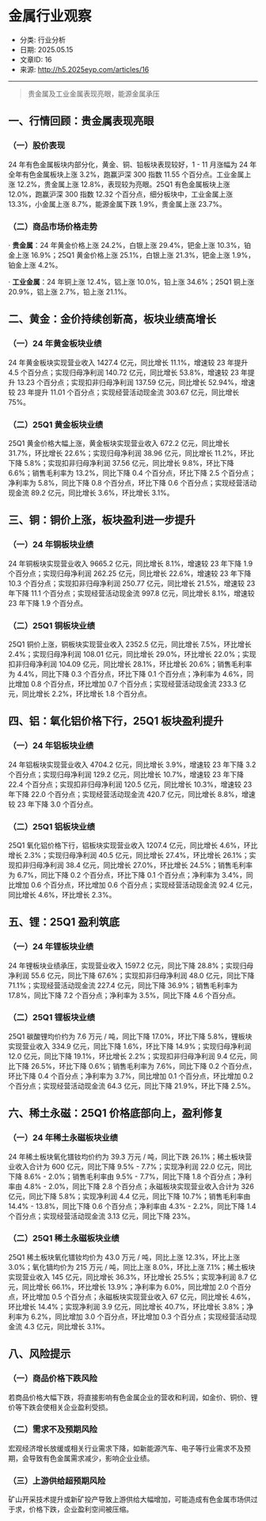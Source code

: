 # 金属行业观察
- 分类: 行业分析
- 日期: 2025.05.15
- 文章ID: 16
- 来源: http://h5.2025eyp.com/articles/16

---

> 贵金属及工业金属表现亮眼，能源金属承压

## **一、行情回顾：贵金属表现亮眼**

### **（一）股价表现**

24 年有色金属板块内部分化，黄金、铜、铅板块表现较好，1 - 11 月涨幅为 24 年全年有色金属板块上涨 3.2%，跑赢沪深 300 指数 11.55 个百分点。工业金属上涨 12.2%，贵金属上涨 12.8%，表现较为亮眼。25Q1 有色金属板块上涨 12.0%，跑赢沪深 300 指数 12.32 个百分点，细分板块中，工业金属上涨 13.3%，小金属上涨 8.7%，能源金属下跌 1.9%，贵金属上涨 23.7%。

### **（二）商品市场价格走势**

· **贵金属**：24 年黄金价格上涨 24.2%，白银上涨 29.4%，钯金上涨 10.3%，铂金上涨 16.9%；25Q1 黄金价格上涨 25.1%，白银上涨 21.3%，钯金上涨 1.9%，铂金上涨 4.2%。

· **工业金属**：24 年铜上涨 12.4%，铝上涨 10.0%，铅上涨 34.6%；25Q1 铜上涨 20.9%，铝上涨 2.7%，铅上涨 21.1%。

## **二、黄金：金价持续创新高，板块业绩高增长**

### **（一）24 年黄金板块业绩**

24 年黄金板块实现营业收入 1427.4 亿元，同比增长 11.1%，增速较 23 年提升 4.5 个百分点；实现归母净利润 140.72 亿元，同比增长 53.8%，增速较 23 年提升 13.23 个百分点；实现扣非归母净利润 137.59 亿元，同比增长 52.94%，增速较 23 年提升 11.01 个百分点；实现经营活动现金流 303.67 亿元，同比增长 75%。

### **（二）25Q1 黄金板块业绩**

25Q1 黄金价格大幅上涨，黄金板块实现营业收入 672.2 亿元，同比增长 31.7%，环比增长 22.6%；实现归母净利润 38.96 亿元，同比增长 11.2%，环比下降 5.8%；实现扣非归母净利润 37.56 亿元，同比增长 9.8%，环比下降 6.6%；销售毛利率为 13.2%，同比下降 0.4 个百分点，环比下降 2.5 个百分点；净利率为 5.8%，同比下降 0.8 个百分点，环比下降 0.6 个百分点；实现经营活动现金流 89.2 亿元，同比增长 3.6%，环比增长 3.1%。

## **三、铜：铜价上涨，板块盈利进一步提升**

### **（一）24 年铜板块业绩**

24 年铜板块实现营业收入 9665.2 亿元，同比增长 8.1%，增速较 23 年下降 1.9 个百分点；实现归母净利润 262.25 亿元，同比增长 22.6%，增速较 23 年下降 10.3 个百分点；实现扣非归母净利润 250.77 亿元，同比增长 21.5%，增速较 23 年下降 11.1 个百分点；实现经营活动现金流 997.8 亿元，同比增长 8.1%，增速较 23 年下降 1.9 个百分点。

### **（二）25Q1 铜板块业绩**

25Q1 铜价上涨，铜板块实现营业收入 2352.5 亿元，同比增长 7.5%，环比增长 2.4%；实现归母净利润 108.01 亿元，同比增长 29.0%，环比增长 22.0%；实现扣非归母净利润 104.09 亿元，同比增长 28.1%，环比增长 20.6%；销售毛利率为 4.4%，同比下降 0.3 个百分点，环比下降 0.1 个百分点；净利率为 4.6%，同比增加 0.8 个百分点，环比增加 0.7 个百分点；实现经营活动现金流 233.3 亿元，同比增长 2.2%，环比增长 1.8 个百分点。

## **四、铝：氧化铝价格下行，25Q1 板块盈利提升**

### **（一）24 年铝板块业绩**

24 年铝板块实现营业收入 4704.2 亿元，同比增长 3.9%，增速较 23 年下降 3.2 个百分点；实现归母净利润 129.2 亿元，同比增长 10.7%，增速较 23 年下降 22.4 个百分点；实现扣非归母净利润 120.5 亿元，同比增长 10.3%，增速较 23 年下降 22.0 个百分点；实现经营活动现金流 420.7 亿元，同比增长 8.8%，增速较 23 年下降 3.0 个百分点。

### **（二）25Q1 铝板块业绩**

25Q1 氧化铝价格下行，铝板块实现营业收入 1207.4 亿元，同比增长 4.6%，环比增长 2.3%；实现归母净利润 40.5 亿元，同比增长 27.4%，环比增长 26.1%；实现扣非归母净利润 38.4 亿元，同比增长 27.0%，环比增长 24.5%；销售毛利率为 6.7%，同比下降 0.2 个百分点，环比下降 0.1 个百分点；净利率为 3.4%，同比增加 0.6 个百分点，环比增加 0.6 个百分点；实现经营活动现金流 92.4 亿元，同比增长 4.6%，环比增长 2.3%。

## **五、锂：25Q1 盈利筑底**

### **（一）24 年锂板块业绩**

24 年锂板块业绩承压，实现营业收入 1597.2 亿元，同比下降 28.8%；实现归母净利润 55.6 亿元，同比下降 67.6%；实现扣非归母净利润 48.0 亿元，同比下降 71.1%；实现经营活动现金流 227.4 亿元，同比下降 36.9%；销售毛利率为 17.8%，同比下降 7.2 个百分点；净利率为 3.5%，同比下降 4.6 个百分点。

### **（二）25Q1 锂板块业绩**

25Q1 碳酸锂均价约为 7.6 万元 / 吨，同比下降 17.0%，环比下降 5.8%，锂板块实现营业收入 334.9 亿元，同比下降 1.6%，环比下降 14.9%；实现归母净利润 12.0 亿元，同比下降 19.1%，环比增长 2.2%；实现扣非归母净利润 9.4 亿元，同比下降 26.5%，环比下降 0.6%；销售毛利率为 7.6%，同比下降 0.2 个百分点，环比下降 0.4 个百分点；净利率为 3.7%，同比增加 0.1 个百分点，环比增加 0.2 个百分点；实现经营活动现金流 64.3 亿元，同比下降 21.9%，环比下降 2.5%。

## **六、稀土永磁：25Q1 价格底部向上，盈利修复**

### **（一）24 年稀土永磁板块业绩**

24 年稀土板块氧化镨钕均价约为 39.3 万元 / 吨，同比下跌 26.1%；稀土板块营业收入合计为 600 亿元，同比下降 9.5% - 7.7%；实现净利润 22.0 亿元，同比下降 8.6% - 2.0%；销售毛利率由 9.5% - 7.7%，同比下降 1.8 个百分点；净利率由 4.8% - 2.0%，同比下降 2.8 个百分点；永磁板块实现营业收入合计为 326 亿元，同比下降 5.8%；实现净利润 4.4 亿元，同比下降 10.7%；销售毛利率由 14.4% - 13.8%，同比下降 0.6 个百分点；净利率由 4.3% - 2.2%，同比下降 1.4 个百分点；实现经营活动现金流 3.13 亿元，同比下降 23%。

### **（二）25Q1 稀土永磁板块业绩**

25Q1 稀土板块氧化镨钕均价为 43.0 万元 / 吨，同比上涨 12.3%，环比上涨 3.0%；氧化镝均价为 215 万元 / 吨，同比上涨 8.0%，环比上涨 7.1%；稀土板块实现营业收入 145 亿元，同比增长 36.3%，环比增长 25.5%；实现净利润 8.7 亿元，同比增长 66.1%，环比增长 13.9%；净利率为 6.0%，同比增加 2.0 个百分点，环比增加 0.5 个百分点；永磁板块实现营业收入 67 亿元，同比增长 4.6%，环比增长 14.4%；实现净利润 3.9 亿元，同比增长 40.7%，环比增长 3.8%；净利率为 6.2%，同比增加 3.0 个百分点，环比增加 0.3 个百分点；实现经营活动现金流 4.3 亿元，同比增长 3.1%。

## **八、风险提示**

### **（一）商品价格下跌风险**

若商品价格大幅下跌，将直接影响有色金属企业的营收和利润，如金价、铜价、锂价等下跌会使相关企业盈利受损。

### **（二）需求不及预期风险**

宏观经济增长放缓或相关行业需求下降，如新能源汽车、电子等行业需求不及预期，会导致有色金属需求减少，影响企业业绩。

### **（三）上游供给超预期风险**

矿山开采技术提升或新矿投产导致上游供给大幅增加，可能造成有色金属市场供过于求，价格下跌，企业盈利空间被压缩。
